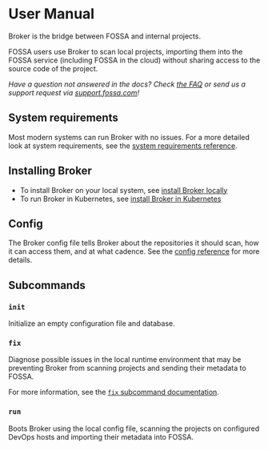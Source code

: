 # User Manual

Broker is the bridge between FOSSA and internal projects.

FOSSA users use Broker to scan local projects,
importing them into the FOSSA service (including FOSSA in the cloud)
without sharing access to the source code of the project.

_Have a question not answered in the docs?_
_Check [the FAQ](./reference/faq.md) or send us a support request via [support.fossa.com](https://support.fossa.com)!_

## System requirements

Most modern systems can run Broker with no issues.
For a more detailed look at system requirements, see the [system requirements reference](./reference/system-requirements.md).

## Installing Broker

- To install Broker on your local system, see [install Broker locally](./reference/install-local.md)
- To run Broker in Kubernetes, see [install Broker in Kubernetes](./reference/install-kubernetes.md)

## Config

The Broker config file tells Broker about the repositories it should scan, how it can access them, and at what cadence.
See the [config reference](./reference/config.md) for more details.

## Subcommands

### `init`

Initialize an empty configuration file and database.

### `fix`

Diagnose possible issues in the local runtime environment that may be preventing
Broker from scanning projects and sending their metadata to FOSSA.

For more information, see the [`fix` subcommand documentation](./subcommands/fix.md).

### `run`

Boots Broker using the local config file, scanning the projects on
configured DevOps hosts and importing their metadata into FOSSA.
